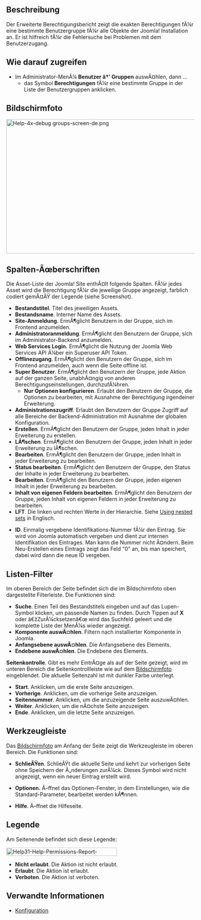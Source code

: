 <!-- Display title: Permissions for Group -->

## Beschreibung

Der Erweiterte Berechtigungsbericht zeigt die exakten Berechtigungen
fÃ¼r eine bestimmte Benutzergruppe fÃ¼r alle Objekte der Joomla!
Installation an. Er ist hilfreich fÃ¼r die Fehlersuche bei Problemen mit
dem Benutzerzugang.

## Wie darauf zugreifen

- Im Administrator-MenÃ¼ **Benutzer â†’ Gruppen** auswÃ¤hlen, dann ...
  - das Symbol **Berechtigungen** fÃ¼r eine bestimmte Gruppe in der
    Liste der Benutzergruppen anklicken.

## Bildschirmfoto

<img
src="https://docs.joomla.org/images/thumb/1/18/Help-4x-debug_groups-screen-de.png/800px-Help-4x-debug_groups-screen-de.png"
decoding="async"
srcset="https://docs.joomla.org/images/thumb/1/18/Help-4x-debug_groups-screen-de.png/1200px-Help-4x-debug_groups-screen-de.png 1.5x, https://docs.joomla.org/images/thumb/1/18/Help-4x-debug_groups-screen-de.png/1600px-Help-4x-debug_groups-screen-de.png 2x"
data-file-width="2182" data-file-height="980" width="800" height="359"
alt="Help-4x-debug groups-screen-de.png" />

## Spalten-Ãœberschriften

Die Asset-Liste der Joomla! Site enthÃ¤lt folgende Spalten. FÃ¼r jedes
Asset wird die Berechtigung fÃ¼r die jeweilige Gruppe angezeigt,
farblich codiert gemÃ¤ÃŸ der Legende (siehe Screenshot).

- **Bestandstitel**. Titel des jeweiligen Assets.
- **Bestandsname**. Interner Name des Assets.
- **Site-Anmeldung.** ErmÃ¶glicht Benutzern in der Gruppe, sich im
  Frontend anzumelden.
- **Administratoranmeldung**. ErmÃ¶glicht den Benutzern der Gruppe, sich
  im Administrator-Backend anzumelden.
- **Web Services Login.** ErmÃ¶glicht die Nutzung der Joomla Web
  Services API Ã¼ber ein Superuser API Token.
- **Offlinezugang**. ErmÃ¶glicht den Benutzern der Gruppe, sich im
  Frontend anzumelden, auch wenn die Seite offline ist.
- **Super Benutzer**. ErmÃ¶glicht den Benutzern der Gruppe, jede Aktion
  auf der ganzen Seite, unabhÃ¤ngig von anderen
  Berechtigungseinstellungen, durchzufÃ¼hren.
  - **Nur Optionen konfigurieren**. Erlaubt den Benutzern der Gruppe,
    die Optionen zu bearbeiten, mit Ausnahme der Berechtigung
    irgendeiner Erweiterung.
- **Administrationszugriff**. Erlaubt den Benutzern der Gruppe Zugriff
  auf alle Bereiche der Backend-Administration mit Ausnahme der globalen
  Konfiguration.
- **Erstellen**. ErmÃ¶glicht den Benutzern der Gruppe, jeden Inhalt in
  jeder Erweiterung zu erstellen.
- **LÃ¶schen**. ErmÃ¶glicht den Benutzern der Gruppe, jeden Inhalt in
  jeder Erweiterung zu lÃ¶schen.
- **Bearbeiten**. ErmÃ¶glicht den Benutzern der Gruppe, jeden Inhalt in
  jeder Erweiterung zu bearbeiten.
- **Status bearbeiten**. ErmÃ¶glicht den Benutzern der Gruppe, den
  Status der Inhalte in jeder Erweiterung zu bearbeiten.
- **Bearbeiten**. ErmÃ¶glicht den Benutzern der Gruppe, jeden eigenen
  Inhalt in jeder Erweiterung zu bearbeiten.
- **Inhalt von eigenen Feldern bearbeiten**. ErmÃ¶glicht den Benutzern
  der Gruppe, jeden Inhalt von eigenen Feldern in jeder Erweiterung zu
  bearbeiten.
- **LFT**. Die linken und rechten Werte in der Hierarchie. Siehe [Using
  nested
  sets](https://docs.joomla.org/Using_nested_sets "Using nested sets")
  in Englisch.

<!-- -->

- **ID**. Einmalig vergebene Identifikations-Nummer fÃ¼r den Eintrag.
  Sie wird von Joomla automatisch vergeben und dient zur internen
  Identifikation des Eintrages. Man kann die Nummer nicht Ã¤ndern. Beim
  Neu-Erstellen eines Eintrags zeigt das Feld "0" an, bis man speichert,
  dabei wird dann die neue ID vergeben.

## Listen-Filter

Im oberen Bereich der Seite befindet sich die im Bildschirmfoto oben
dargestellte Filterleiste. Die Funktionen sind:

- **Suche**. Einen Teil des Bestandstitels eingeben und auf das
  Lupen-Symbol klicken, um passende Namen zu finden. Durch Tippen auf
  **X** oder â€žZurÃ¼cksetzenâ€œ wird das Suchfeld geleert und die
  komplette Liste der MenÃ¼s wieder angezeigt.
- **Komponente auswÃ¤hlen**. Filtern nach installierter Komponente in
  Joomla.
- **Anfangsebene auswÃ¤hlen**. Die Anfangsebene des Elements.
- **Endebene auswÃ¤hlen**. Die Endebene des Elements.

**Seitenkontrolle**. Gibt es mehr EintrÃ¤ge als auf der Seite gezeigt,
wird im unteren Bereich die Seitenkontrollleiste wie auf dem
[Bildschirmfoto](#screenshot) eingeblendet. Die aktuelle Seitenzahl ist
mit dunkler Farbe unterlegt.

- **Start**. Anklicken, um die erste Seite anzuzeigen.
- **Vorherige**. Anklicken, um die vorherige Seite anzuzeigen.
- **Seitennummer**. Anklicken, um die anzuzeigende Seite auszuwÃ¤hlen.
- **Weiter**. Anklicken, um die nÃ¤chste Seite anzuzeigen.
- **Ende**. Anklicken, um die letzte Seite anzuzeigen.

## Werkzeugleiste

Das [Bildschirmfoto](#Bildschirmfoto) am Anfang der Seite zeigt die
Werkzeugleiste im oberen Bereich. Die Funktionen sind:

- **SchlieÃŸen**. SchlieÃŸt die aktuelle Seite und kehrt zur vorherigen
  Seite ohne Speichern der Ã„nderungen zurÃ¼ck. Dieses Symbol wird nicht
  angezeigt, wenn ein neuer Eintrag erstellt wird.

<!-- -->

- **Optionen.** Ã–ffnet das Optionen-Fenster, in dem Einstellungen, wie
  die Standard-Parameter, bearbeitet werden kÃ¶nnen.

<!-- -->

- **Hilfe**. Ã–ffnet die Hilfeseite.

## Legende

Am Seitenende befindet sich diese Legende:

<img
src="https://docs.joomla.org/images/4/4a/Help31-Help-Permissions-Report-Legend-de.png"
decoding="async" data-file-width="296" data-file-height="22" width="296"
height="22" alt="Help31-Help-Permissions-Report-Legend-de.png" />

- **Nicht erlaubt**. Die Aktion ist nicht erlaubt.
- **Erlaubt**. Die Aktion ist erlaubt.
- **Verboten**. Die Aktion ist verboten.

## Verwandte Informationen

- [Konfiguration](https://docs.joomla.org/Help4.x:Site_Global_Configuration/de "Help4.x:Site Global Configuration/de")
